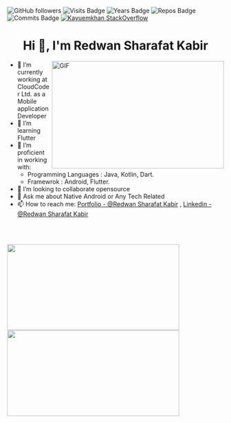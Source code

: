 ![GitHub followers](https://img.shields.io/github/followers/Kayuemkhan?logo=GitHub&style=flat-square)
![Visits Badge](https://badges.pufler.dev/visits/Kayuemkhan/Kayuemkhan?style=flat-square)
![Years Badge](https://badges.pufler.dev/years/Kayuemkhan?style=flat-square)
![Repos Badge](https://badges.pufler.dev/repos/Kayuemkhan?style=flat-square)
![Commits Badge](https://badges.pufler.dev/commits/monthly/Kayuemkhan)
[![Kayuemkhan StackOverflow](https://stackoverflow-badge.vercel.app/?userID=13137312)](https://stackoverflow.com/users/13137312/abdul-kayuem)


<h1 align="center">Hi 👋, I'm Redwan Sharafat Kabir</h1>  

<img align="right" alt="GIF" src="https://raw.githubusercontent.com/abhisheknaiidu/abhisheknaiidu/master/code.gif?raw=true" width="400" height="250" />

- 🔭 I’m currently working at CloudCoder Ltd. as a Mobile application Developer
- 🌱 I’m learning Flutter
- 🔭 I’m proficient in working with:
  - Programming Languages : Java, Kotlin, Dart.
  - Framewrok : Android, Flutter.
- 👯 I’m looking to collaborate opensource
- 💬 Ask me about Native Android or Any Tech Related
- 📫 How to reach me: [Portfolio - @Redwan Sharafat Kabir](https://redwansharafatkabir.github.io/Portfolio/) , [Linkedin - @Redwan Sharafat Kabir](https://www.linkedin.com/in/redwan-sharafat/)


<br>
<br>


<p><img align="left" src="https://github-readme-stats.vercel.app/api/top-langs?username=RedwanSharafatKabir&theme=radical&show_icons=true&locale=en&layout=compact" width="400" height="200" /></p>
<p><img align="center" src="https://github-readme-stats.vercel.app/api?username=RedwanSharafatKabir&theme=radical&show_icons=true&locale=en" width="400" height="200"/>
<p></p>
  
